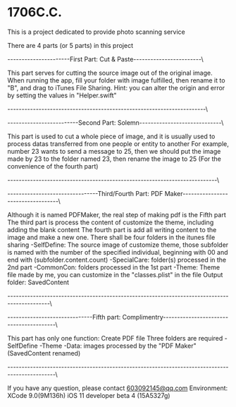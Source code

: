 # 1706C.C.
This is a project dedicated to provide photo scanning service

There are 4 parts (or 5 parts) in this project

\----------------------First Part: Cut & Paste------------------------\

This part serves for cutting the source image out of the original image.
When running the app, fill your folder with image fulfilled, then rename it to "B", and drag to iTunes File Sharing.
Hint: you can alter the origin and error by setting the values in "Helper.swift"

\----------------------------------------------------------------------\


\-------------------------Second Part: Solemn-----------------------------\

This part is used to cut a whole piece of image, and it is usually used to process datas transferred from one people or entity to another
For example, number 23 wants to send a message to 25, then we should put the image made by 23 to the folder named 23, then rename the image to 25
(For the convenience of the fourth part)

\--------------------------------------------------------------------------\


\--------------------------------Third/Fourth Part: PDF Maker----------------------------------\

Although it is named PDFMaker, the real step of making pdf is the Fifth part
The third part is process the content of customize the theme, including adding the blank content
The fourth part is add all writing content to the image and make a new one. There shall be four folders in the itunes file sharing
    -SelfDefine: The source image of customize theme, those subfolder is named with the number of the specified individual, beginning with 00 and end with (subfolder.content.count)
    -SpecialCare: folder(s) processed in the 2nd part
    -CommonCon: folders processed in the 1st part
    -Theme: Theme file made by me, you can customize in the "classes.plist" in the file
Output folder: SavedContent

\---------------------------------------------------------------------------------------------\


\------------------------------Fifth part: Complimentry----------------------------------------\

This part has only one function: Create PDF file
Three folders are required
    -SelfDefine
    -Theme
    -Data: images processed by the "PDF Maker" (SavedContent renamed)
    
\-----------------------------------------------------------------------------------------------\

If you have any question, please contact 603092145@qq.com
Environment: XCode 9.0(9M136h) 
             iOS 11 developer beta 4 (15A5327g)
